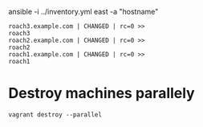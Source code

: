 ansible -i ../inventory.yml east -a "hostname"

```
roach3.example.com | CHANGED | rc=0 >>
roach3
roach2.example.com | CHANGED | rc=0 >>
roach2
roach1.example.com | CHANGED | rc=0 >>
roach1
```

# Destroy machines parallely
`vagrant destroy --parallel`
